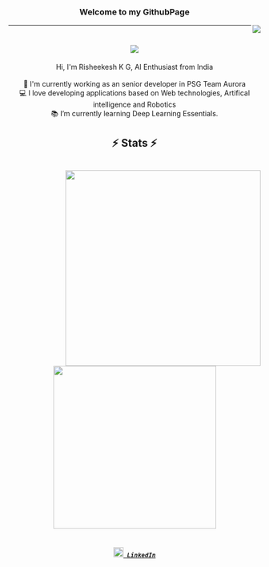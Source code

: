 ### <h3 align=center>Welcome to my GithubPage</h3>

<!--
**AvinashSubhash/AvinashSubhash** is a ✨ _special_ ✨ repository because its `README.md` (this file) appears on your GitHub profile.

Here are some ideas to get you started:

- 🔭 I’m currently working on ...
- 🌱 I’m currently learning ...
- 👯 I’m looking to collaborate on ...
- 🤔 I’m looking for help with ...
- 💬 Ask me about ...
- 📫 How to reach me: ...
- 😄 Pronouns: ...
- ⚡ Fun fact: ...
-->

<img align="right" src="https://api.visitorbadge.io/api/visitors?path=https%3A%2F%2Fgithub.com%2FRisheekeshKG%2F&countColor=%23263759">
<hr>

<h1 align="center">
  <a href="https://git.io/typing-svg">
    <img src="https://readme-typing-svg.herokuapp.com/?lines=Hello,+There!;This+is+Risheekesh+K+G;&center=true&size=30">
  </a>
</h1>



<p align="center">
  Hi, I'm Risheekesh K G, AI Enthusiast from India
  <br>
  <br>
  🔬 I'm currently working as an senior developer in PSG Team Aurora
  <br>
  💻 I love developing applications based on Web technologies, Artifical intelligence and Robotics
  <br>
  📚 I’m currently learning Deep Learning Essentials.
  <br>

 <h2 align="center">⚡ Stats ⚡</h2>
<br>

  <div align=center>
    <a href="https://github.com/anuraghazra/github-readme-stats" title="Go to Source">
      <img align="right" width=390 src="https://github-readme-stats.vercel.app/api?username=RisheekeshKG&show_icons=true&theme=react&border_color=61dafb&hide_border=true" />
    </a>
    <a href="https://github.com/anuraghazra/github-readme-stats">
      <img width=325 align="center" src="https://github-readme-stats.vercel.app/api/top-langs/?username=RisheekeshKG&hide=c%23,powershell,Mathematica,Ruby,Objective-C,Objective-C%2b%2b,Cuda&title_color=61dafb&text_color=ffffff&icon_color=61dafb&bg_color=20232a&langs_count=8&layout=compact&border_color=61dafb&hide_border=true" />
    </a>
  </div>
  <br>
  
</p>

<h4 align="center">
  <h5 align="center">
    <code><a href="https://www.linkedin.com/in/risheekeshkg" title="LinkedIn Profile"><img src = "https://cdn-icons-png.flaticon.com/512/174/174857.png" width = "20px" height= "20px"> LinkedIn</a></code>
</h5>
</h4>
